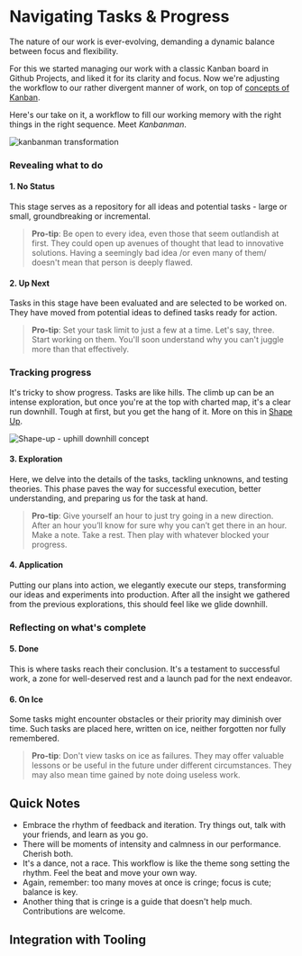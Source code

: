 # Navigating Tasks & Progress

The nature of our work is ever-evolving, demanding a dynamic balance between focus and flexibility. 

For this we started managing our work with a classic Kanban board in Github Projects, and liked it for its clarity and focus. Now we're adjusting the workflow to our rather divergent manner of work, on top of [concepts of Kanban](https://www.youtube.com/shorts/wEN8DINqEss).

Here's our take on it, a workflow to fill our working memory with the right things in the right sequence. Meet _Kanbanman_.

![kanbanman transformation](https://github.com/amotali/konvektion/assets/25614707/15808aad-0ee7-4c1f-8bfc-1c74816994ec)
 
### Revealing what to do

#### 1. No Status

This stage serves as a repository for all ideas and potential tasks - large or small, groundbreaking or incremental.

> **Pro-tip**: Be open to every idea, even those that seem outlandish at first. They could open up avenues of thought that lead to innovative solutions. Having a seemingly bad idea /or even many of them/ doesn't mean that person is deeply flawed.

#### 2. Up Next

Tasks in this stage have been evaluated and are selected to be worked on. They have moved from potential ideas to defined tasks ready for action.

> **Pro-tip**: Set your task limit to just a few at a time. Let's say, three. Start working on them. You'll soon understand why you can't juggle more than that effectively. 

### Tracking progress

It's tricky to show progress. Tasks are like hills. The climb up can be an intense exploration, but once you're at the top with charted map, it's a clear run downhill. Tough at first, but you get the hang of it. More on this in [Shape Up](https://basecamp.com/shapeup).

![Shape-up - uphill downhill concept](https://basecamp.com/assets/books/shapeup/3.4/hill_concept-a0a77c0ebb209b61899b8b4cdb1a315f2807e3fdc2e1d2373e2f19060725f042.png)

#### 3. Exploration

Here, we delve into the details of the tasks, tackling unknowns, and testing theories. This phase paves the way for successful execution, better understanding, and preparing us for the task at hand.

> **Pro-tip**: Give yourself an hour to just try going in a new direction. After an hour you’ll know for sure why you can’t get there in an hour. Make a note. Take a rest. Then play with whatever blocked your progress.

#### 4. Application

Putting our plans into action, we elegantly execute our steps, transforming our ideas and experiments into production. After all the insight we gathered from the previous explorations, this should feel like we glide downhill. 

### Reflecting on what's complete

#### 5. Done

This is where tasks reach their conclusion. It's a testament to successful work, a zone for well-deserved rest and a launch pad for the next endeavor.

#### 6. On Ice

Some tasks might encounter obstacles or their priority may diminish over time. Such tasks are placed here, written on ice, neither forgotten nor fully remembered.

> **Pro-tip**: Don't view tasks on ice as failures. They may offer valuable lessons or be useful in the future under different circumstances. They may also mean time gained by note doing useless work.

## Quick Notes

- Embrace the rhythm of feedback and iteration. Try things out, talk with your friends, and learn as you go. 
- There will be moments of intensity and calmness in our performance. Cherish both.
- It's a dance, not a race. This workflow is like the theme song setting the rhythm. Feel the beat and move your own way.
- Again, remember: too many moves at once is cringe; focus is cute; balance is key. 
- Another thing that is cringe is a guide that doesn't help much. Contributions are welcome.

## Integration with Tooling
